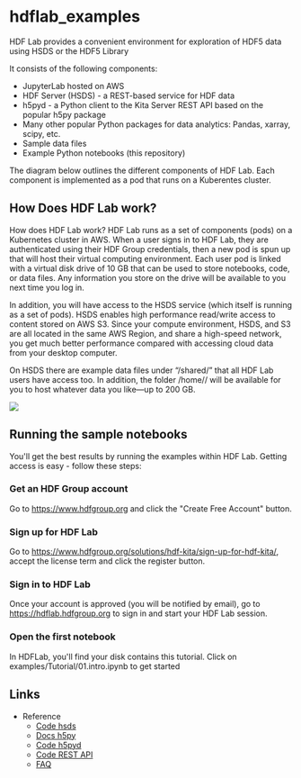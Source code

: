# hdflab_examples

HDF Lab provides a convenient environment for exploration of HDF5 data using HSDS or the HDF5 Library

It consists of the following components:

* JupyterLab hosted on AWS
* HDF Server (HSDS) - a REST-based service for HDF data
* h5pyd - a Python client to the Kita Server REST API based on the popular h5py package
* Many other popular Python packages for data analytics: Pandas, xarray, scipy, etc.
* Sample data files
* Example Python notebooks (this repository)

The diagram below outlines the different components of HDF Lab.  Each component is implemented as a pod that runs on a Kuberentes cluster.

## How Does HDF Lab work?
How does HDF Lab work?
HDF Lab runs as a set of components (pods) on a Kubernetes cluster in AWS. When a user signs in to HDF Lab, they are authenticated using their HDF Group credentials, then a new pod is spun up that will host their virtual computing environment. Each user pod is linked with a virtual disk drive of 10 GB that can be used to store notebooks, code, or data files. Any information you store on the drive will be available to you next time you log in.

In addition, you will have access to the HSDS service (which itself is running as a set of pods). HSDS enables high performance read/write access to content stored on AWS S3. Since your compute environment, HSDS, and S3 are all located in the same AWS Region, and share a high-speed network, you get much better performance compared with accessing cloud data from your desktop computer.

On HSDS there are example data files under “/shared/” that all HDF Lab users have access too. In addition, the folder /home/<username>/ will be available for you to host whatever data you like—up to 200 GB.

<img src="https://www.hdfgroup.org/wp-content/uploads/2021/11/hdflab.png">

## Running the sample notebooks

You'll get the best results by running the examples within HDF Lab.  Getting access is easy - follow these steps:

### Get an HDF Group account

Go to <https://www.hdfgroup.org> and click the "Create Free Account" button.

### Sign up for HDF Lab

Go to <https://www.hdfgroup.org/solutions/hdf-kita/sign-up-for-hdf-kita/>, accept the license term and click the 
register button.

### Sign in to HDF Lab

Once your account is approved (you will be notified by email), go to <https://hdflab.hdfgroup.org> to sign in and start your HDF Lab session.

### Open the first notebook

In HDFLab, you'll find your disk contains this tutorial.  Click on examples/Tutorial/01.intro.ipynb to get started
 
## Links

*  Reference
    *  [Code hsds](https://github.com/HDFGroup/hsds)
    *  [Docs  h5py](http://docs.h5py.org/en/latest/index.html)
    *  [Code h5pyd](https://github.com/HDFGroup/h5pyd)
    *  [Code REST API](https://github.com/HDFGroup/hdf-rest-api)
    *   [FAQ](https://portal.hdfgroup.org/display/KITA/HDF+Lab+Frequently+Asked+Questions)
     


